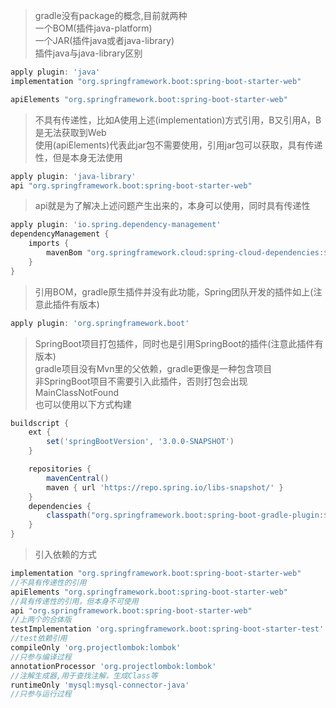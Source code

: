 > gradle没有package的概念,目前就两种<br>
> 一个BOM(插件java-platform)<br>
> 一个JAR(插件java或者java-library)<br>
> 插件java与java-library区别

```groovy
apply plugin: 'java'
implementation "org.springframework.boot:spring-boot-starter-web"

apiElements "org.springframework.boot:spring-boot-starter-web"
```

> 不具有传递性，比如A使用上述(implementation)方式引用，B又引用A，B是无法获取到Web<br>
> 使用(apiElements)代表此jar包不需要使用，引用jar包可以获取，具有传递性，但是本身无法使用<br>

```groovy
apply plugin: 'java-library'
api "org.springframework.boot:spring-boot-starter-web"
```

> api就是为了解决上述问题产生出来的，本身可以使用，同时具有传递性<br>

```groovy
apply plugin: 'io.spring.dependency-management'
dependencyManagement {
    imports {
        mavenBom "org.springframework.cloud:spring-cloud-dependencies:${springCloudVersion}"
    }
}
```

> 引用BOM，gradle原生插件并没有此功能，Spring团队开发的插件如上(注意此插件有版本)<br>

```groovy
apply plugin: 'org.springframework.boot'
```

> SpringBoot项目打包插件，同时也是引用SpringBoot的插件(注意此插件有版本)<br>
> gradle项目没有Mvn里的父依赖，gradle更像是一种包含项目<br>
> 非SpringBoot项目不需要引入此插件，否则打包会出现MainClassNotFound<br>
> 也可以使用以下方式构建<br>

```groovy
buildscript {
    ext {
        set('springBootVersion', '3.0.0-SNAPSHOT')
    }

    repositories {
        mavenCentral()
        maven { url 'https://repo.spring.io/libs-snapshot/' }
    }
    dependencies {
        classpath("org.springframework.boot:spring-boot-gradle-plugin:${springBootVersion}")
    }
}
```

> 引入依赖的方式

```groovy
implementation "org.springframework.boot:spring-boot-starter-web"
//不具有传递性的引用
apiElements "org.springframework.boot:spring-boot-starter-web"
//具有传递性的引用，但本身不可使用
api "org.springframework.boot:spring-boot-starter-web"
//上两个的合体版
testImplementation 'org.springframework.boot:spring-boot-starter-test'
//test依赖引用
compileOnly 'org.projectlombok:lombok'
//只参与编译过程
annotationProcessor 'org.projectlombok:lombok'
//注解生成器,用于查找注解，生成Class等
runtimeOnly 'mysql:mysql-connector-java'
//只参与运行过程
```
